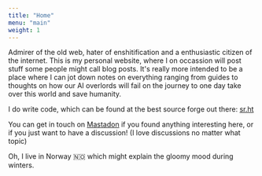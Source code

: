 ```yaml
---
title: "Home"
menu: "main"
weight: 1
---
```


Admirer of the old web, hater of enshitification and a enthusiastic citizen of 
the internet. This is my personal website, where I on occassion will post stuff
some people might call blog posts. It's really more intended to be a place where
I can jot down notes on everything ranging from guides to thoughts on how our
AI overlords will fail on the journey to one day take over this world and save 
humanity.

I do write code, which can be found at the best source forge out there: [sr.ht]()


You can get in touch on [Mastadon]() if you found anything interesting here, or 
if you just want to have a discussion! (I love discussions no matter what topic)

Oh, I live in Norway :norway: which might explain the gloomy mood during winters.
